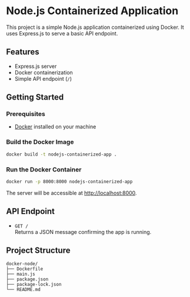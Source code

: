 # Node.js Containerized Application

This project is a simple Node.js application containerized using Docker. It uses Express.js to serve a basic API endpoint.

## Features

- Express.js server
- Docker containerization
- Simple API endpoint (`/`)

## Getting Started

### Prerequisites

- [Docker](https://www.docker.com/get-started) installed on your machine

### Build the Docker Image

```sh
docker build -t nodejs-containerized-app .
```

### Run the Docker Container

```sh
docker run -p 8000:8000 nodejs-containerized-app
```

The server will be accessible at [http://localhost:8000](http://localhost:8000).

## API Endpoint

- `GET /`  
  Returns a JSON message confirming the app is running.

## Project Structure

```
docker-node/
├── Dockerfile
├── main.js
├── package.json
├── package-lock.json
└── README.md
```

